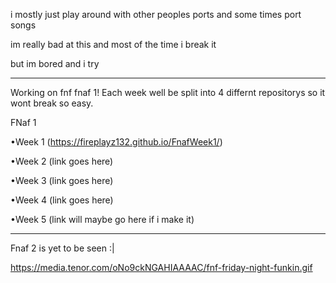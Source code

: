 i mostly just play around with other peoples ports and some times port songs

im really bad at this and most of the time i break it

but im bored and i try
_________________________________________________________________________________________________________________
Working on fnf fnaf 1! Each week well be split into 4 differnt repositorys so it wont break so easy.

FNaf 1

•Week 1 (https://fireplayz132.github.io/FnafWeek1/)

•Week 2 (link goes here)

•Week 3 (link goes here)

•Week 4 (link goes here)

•Week 5 (link will maybe go here if i make it)
_________________________________________________________________________________________________________________
Fnaf 2 is yet to be seen :|


https://media.tenor.com/oNo9ckNGAHIAAAAC/fnf-friday-night-funkin.gif

